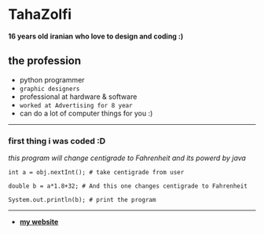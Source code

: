 # TahaZolfi

**16 years old**
**iranian**
**who love to design and coding :)**
## the profession
- python programmer
- `graphic designers`
- professional at hardware & software
- `worked at Advertising for 8 year`
- can do a lot of computer things for you :)
---
### first thing i was coded :D
*this program will change centigrade to Fahrenheit and its powerd by java*
```
int a = obj.nextInt(); # take centigrade from user

double b = a*1.8+32; # And this one changes centigrade to Fahrenheit

System.out.println(b); # print the program
```
---

- **[my website]( [https://github.com/mohammadmasoumi](https://eloquent-ramanujan-aplcwxfu9.iran.liara.run/))**
